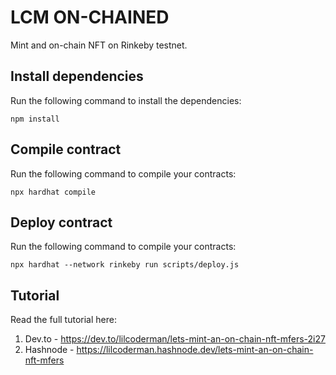 # LCM ON-CHAINED
Mint and on-chain NFT on Rinkeby testnet.

## Install dependencies
Run the following command to install the dependencies:
```
npm install
```

## Compile contract
Run the following command to compile your contracts:
```
npx hardhat compile
```

## Deploy contract
Run the following command to compile your contracts:
```
npx hardhat --network rinkeby run scripts/deploy.js
```

## Tutorial
Read the full tutorial here:
1. Dev.to - https://dev.to/lilcoderman/lets-mint-an-on-chain-nft-mfers-2i27
2. Hashnode - https://lilcoderman.hashnode.dev/lets-mint-an-on-chain-nft-mfers
